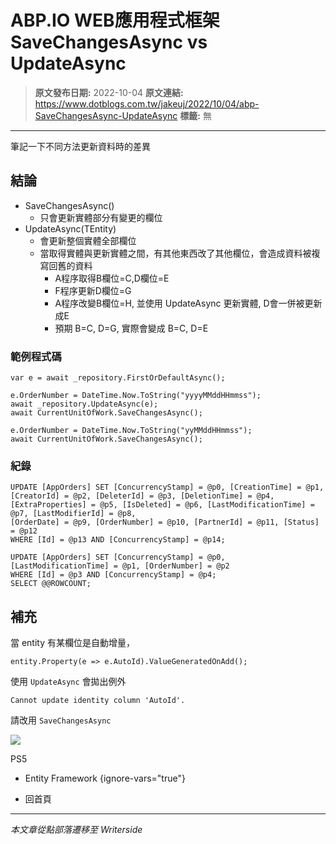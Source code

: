 # ABP.IO WEB應用程式框架 SaveChangesAsync vs UpdateAsync

> **原文發布日期:** 2022-10-04
> **原文連結:** https://www.dotblogs.com.tw/jakeuj/2022/10/04/abp-SaveChangesAsync-UpdateAsync
> **標籤:** 無

---

筆記一下不同方法更新資料時的差異

## 結論

* SaveChangesAsync()
  + 只會更新實體部分有變更的欄位
* UpdateAsync(TEntity)
  + 會更新整個實體全部欄位
  + 當取得實體與更新實體之間，有其他東西改了其他欄位，會造成資料被複寫回舊的資料
    - A程序取得B欄位=C,D欄位=E
    - F程序更新D欄位=G
    - A程序改變B欄位=H, 並使用 UpdateAsync 更新實體, D會一併被更新成E
    - 預期 B=C, D=G, 實際會變成 B=C, D=E

### 範例程式碼

```
var e = await _repository.FirstOrDefaultAsync();

e.OrderNumber = DateTime.Now.ToString("yyyyMMddHHmmss");
await _repository.UpdateAsync(e);
await CurrentUnitOfWork.SaveChangesAsync();

e.OrderNumber = DateTime.Now.ToString("yyMMddHHmmss");
await CurrentUnitOfWork.SaveChangesAsync();
```

### 紀錄

```
UPDATE [AppOrders] SET [ConcurrencyStamp] = @p0, [CreationTime] = @p1, [CreatorId] = @p2, [DeleterId] = @p3, [DeletionTime] = @p4, [ExtraProperties] = @p5, [IsDeleted] = @p6, [LastModificationTime] = @p7, [LastModifierId] = @p8,
[OrderDate] = @p9, [OrderNumber] = @p10, [PartnerId] = @p11, [Status] = @p12
WHERE [Id] = @p13 AND [ConcurrencyStamp] = @p14;

UPDATE [AppOrders] SET [ConcurrencyStamp] = @p0, [LastModificationTime] = @p1, [OrderNumber] = @p2
WHERE [Id] = @p3 AND [ConcurrencyStamp] = @p4;
SELECT @@ROWCOUNT;
```

## 補充

當 entity 有某欄位是自動增量，

```
entity.Property(e => e.AutoId).ValueGeneratedOnAdd();
```

使用 `UpdateAsync` 會拋出例外

`Cannot update identity column 'AutoId'.`

請改用 `SaveChangesAsync`

![](https://card.psnprofiles.com/1/jakeuj.png)

PS5

* Entity Framework
{ignore-vars="true"}

* 回首頁

---

*本文章從點部落遷移至 Writerside*
